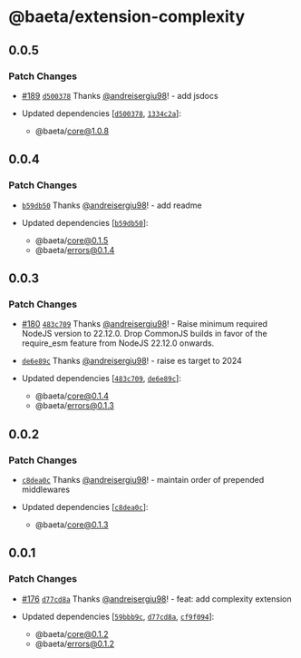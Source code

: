 # @baeta/extension-complexity

## 0.0.5

### Patch Changes

- [#189](https://github.com/andreisergiu98/baeta/pull/189) [`d500378`](https://github.com/andreisergiu98/baeta/commit/d500378198e0a9c48298c4242913bca8ad348228) Thanks [@andreisergiu98](https://github.com/andreisergiu98)! - add jsdocs

- Updated dependencies [[`d500378`](https://github.com/andreisergiu98/baeta/commit/d500378198e0a9c48298c4242913bca8ad348228), [`1334c2a`](https://github.com/andreisergiu98/baeta/commit/1334c2a866676c88f0f3d380b22133d81c4e98bc)]:
  - @baeta/core@1.0.8

## 0.0.4

### Patch Changes

- [`b59db50`](https://github.com/andreisergiu98/baeta/commit/b59db501a83275ab2d964933080e688a3a5d8820) Thanks [@andreisergiu98](https://github.com/andreisergiu98)! - add readme

- Updated dependencies [[`b59db50`](https://github.com/andreisergiu98/baeta/commit/b59db501a83275ab2d964933080e688a3a5d8820)]:
  - @baeta/core@0.1.5
  - @baeta/errors@0.1.4

## 0.0.3

### Patch Changes

- [#180](https://github.com/andreisergiu98/baeta/pull/180) [`483c709`](https://github.com/andreisergiu98/baeta/commit/483c70932f815fd114732c00b74f9488d7924c72) Thanks [@andreisergiu98](https://github.com/andreisergiu98)! - Raise minimum required NodeJS version to 22.12.0. Drop CommonJS builds in favor of the require_esm feature from NodeJS 22.12.0 onwards.

- [`de6e89c`](https://github.com/andreisergiu98/baeta/commit/de6e89c1b592e280967c73a4137d24ee56ef1857) Thanks [@andreisergiu98](https://github.com/andreisergiu98)! - raise es target to 2024

- Updated dependencies [[`483c709`](https://github.com/andreisergiu98/baeta/commit/483c70932f815fd114732c00b74f9488d7924c72), [`de6e89c`](https://github.com/andreisergiu98/baeta/commit/de6e89c1b592e280967c73a4137d24ee56ef1857)]:
  - @baeta/core@0.1.4
  - @baeta/errors@0.1.3

## 0.0.2

### Patch Changes

- [`c8dea0c`](https://github.com/andreisergiu98/baeta/commit/c8dea0c6a7824039cf4de13a8d2c0b1682ea3d02) Thanks [@andreisergiu98](https://github.com/andreisergiu98)! - maintain order of prepended middlewares

- Updated dependencies [[`c8dea0c`](https://github.com/andreisergiu98/baeta/commit/c8dea0c6a7824039cf4de13a8d2c0b1682ea3d02)]:
  - @baeta/core@0.1.3

## 0.0.1

### Patch Changes

- [#176](https://github.com/andreisergiu98/baeta/pull/176) [`d77cd8a`](https://github.com/andreisergiu98/baeta/commit/d77cd8a1810fdf72cfbbb08d05c207bbc893c822) Thanks [@andreisergiu98](https://github.com/andreisergiu98)! - feat: add complexity extension

- Updated dependencies [[`59bbb9c`](https://github.com/andreisergiu98/baeta/commit/59bbb9c4baaf716f27dc251fe7aeb0231e6c5321), [`d77cd8a`](https://github.com/andreisergiu98/baeta/commit/d77cd8a1810fdf72cfbbb08d05c207bbc893c822), [`cf9f094`](https://github.com/andreisergiu98/baeta/commit/cf9f09468f84d99b069eb0f55e1fc207e2a41dd8)]:
  - @baeta/core@0.1.2
  - @baeta/errors@0.1.2
